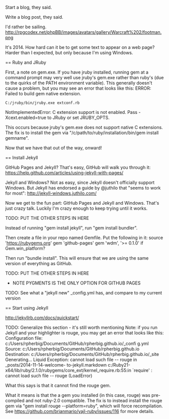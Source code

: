 Start a blog, they said.

Write a blog post, they said.

I'd rather be sailing. http://rpgcodex.net/phpBB/images/avatars/gallery/Warcraft%202/footman.png

It's 2014. How hard can it be to get some text to appear on a web page? Harder than I expected, but only because I'm using Windows.

== Ruby and JRuby

First, a note on gem.exe. If you have jruby installed, running gem at a command prompt may very well use jruby's gem.exe rather than ruby's (due to the quirks of the PATH environment variable). This generally doesn't cause a problem, but you may see an error that looks like this:
        ERROR: Failed to build gem native extension.

    C:/jruby/bin/jruby.exe extconf.rb
NotImplementedError: C extension support is not enabled. Pass -Xcext.enabled=true to JRuby or set JRUBY_OPTS.

This occurs because jruby's gem.exe does not support native C extensions. The fix is to install the gem via "/c/path/to/ruby/installation/bin/gem install gemname".

Now that we have that out of the way, onward!

== Install Jekyll

GitHub Pages and Jekyll? That's easy, GitHub will walk you through it: https://help.github.com/articles/using-jekyll-with-pages/

Jekyll and Windows? Not as easy, since Jekyll doesn't officially support Windows. But Jekyll has endorsed a guide by @juthilo that "seems to work for most": http://jekyll-windows.juthilo.com/

Now we get to the fun part: GitHub Pages and Jekyll and Windows. That's just crazy talk. Luckily I'm crazy enough to keep trying until it works.

TODO: PUT THE OTHER STEPS IN HERE

Instead of running "gem install jekyll", run "gem install bundler".

Then create a file in your repo named Gemfile. Put the following in it:
source 'https://rubygems.org'
gem 'github-pages'
gem 'wdm', '>= 0.1.0' if Gem.win_platform?

Then run "bundle install". This will ensure that we are using the same version of everything as GitHub.

TODO: PUT THE OTHER STEPS IN HERE
- NOTE PYGMENTS IS THE ONLY OPTION FOR GITHUB PAGES

TODO: See what a "jekyll new" _config.yml has, and compare to my current version

== Start using Jekyll

http://jekyllrb.com/docs/quickstart/

TODO: Generalize this section - it's still worth mentioning
Note: if you run Jekyll and your highlighter is rouge, you may get an error that looks like this:
Configuration file: c:/Users/rpherbig/Documents/GitHub/rpherbig.github.io/_confi
g.yml
            Source: c:/Users/rpherbig/Documents/GitHub/rpherbig.github.io
       Destination: c:/Users/rpherbig/Documents/GitHub/rpherbig.github.io/_site
      Generating...
  Liquid Exception: cannot load such file -- rouge in _posts/2014-11-14-welcome-
to-jekyll.markdown
c:/Ruby21-x64/lib/ruby/2.1.0/rubygems/core_ext/kernel_require.rb:55:in `require'
: cannot load such file -- rouge (LoadError)

What this says is that it cannot find the rouge gem.

What it means is that the a gem you installed (in this case, rouge) was pre-compiled and not ruby-2.0 compatible. The fix is to instead install the rouge gem via "gem install rouge --platform=ruby", which will force recompilation. See https://github.com/brianmario/yajl-ruby/issues/116 for more details.